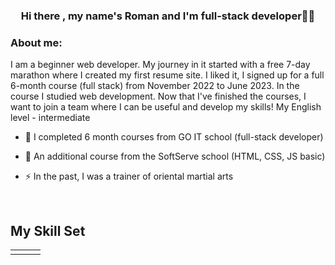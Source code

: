 ### <div align="center">Hi there , my name's Roman and I'm full-stack developer👨‍💻 </div>

### About me:

<div>I am a beginner web developer. My journey in it started with a free 7-day marathon where I created my first resume site. I liked it, 
     I signed up for a full 6-month course (full stack) from November 2022 to June 2023. In the course I studied web development. 
     Now that I've finished the courses, I want to join a team where I can be useful and develop my skills! My English level - intermediate</div>

-  🌱 I completed 6 month courses from GO IT school (full-stack developer)    

-  🔭 An additional course from the SoftServe school (HTML, CSS, JS basic)     

- ⚡ In the past, I was a trainer of oriental martial arts

  <br/>
  
## My Skill Set  
<table><tr><td valign="top" width="33%"> 
